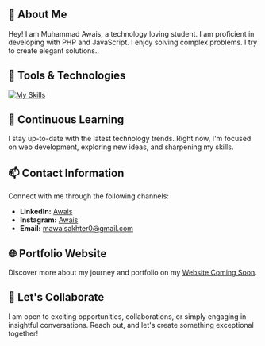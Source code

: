 
## 🌟 About Me

Hey! I am Muhammad Awais, a technology loving student. I am proficient in developing with PHP and JavaScript. I enjoy solving complex problems. I try to create elegant solutions..

## 🚀 Tools & Technologies

[![My Skills](https://skillicons.dev/icons?i=js,php,mysql,mongodb,nodejs,expressjs,react,tailwindcss,bootstrap,vscode,github&perline=4)](https://github.com/mawaisakhter)

## 🌱 Continuous Learning

I stay up-to-date with the latest technology trends. Right now, I'm focused on web development, exploring new ideas, and sharpening my skills.

## 📫 Contact Information

Connect with me through the following channels:

- **LinkedIn:** [Awais](https://www.linkedin.com/in/muhammad-awais-a0972726b/)
- **Instagram:** [Awais](instagram.com/mawaispunjabi)
- **Email:** [mawaisakhter0@gmail.com](mailto:mawaisakhter0@gmail.com)

## 🌐 Portfolio Website

Discover more about my journey and portfolio on my [Website Coming Soon](https://github.com/mawaisakhter/).

## 🤝 Let's Collaborate

I am open to exciting opportunities, collaborations, or simply engaging in insightful conversations. Reach out, and let's create something exceptional together!

